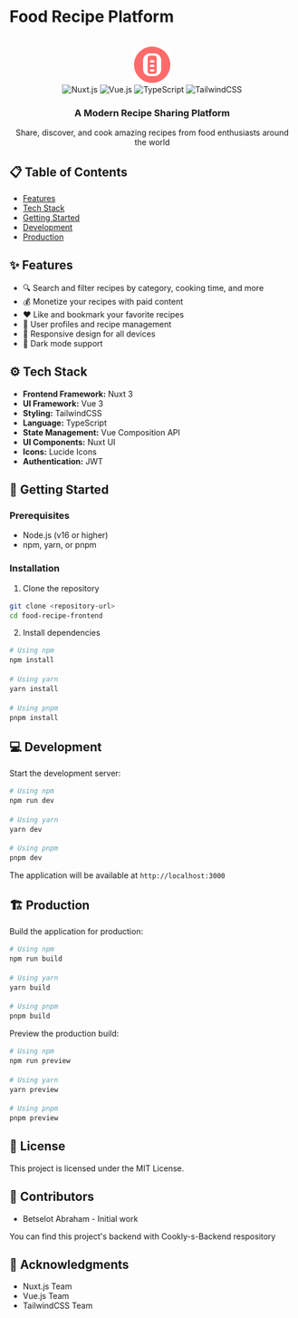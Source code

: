 # Food Recipe Platform

<div align="center">
  <br />
    <a href="http://localhost:3000" target="_blank">
      <img src="./public/images/logo.svg" alt="Project Logo">
    </a>
  <br />

  <div>
    <img src="https://img.shields.io/badge/-Nuxt_3-black?style=for-the-badge&logoColor=white&logo=nuxt.js&color=00DC82" alt="Nuxt.js" />
    <img src="https://img.shields.io/badge/-Vue_3-black?style=for-the-badge&logoColor=white&logo=vue.js&color=4FC08D" alt="Vue.js" />
    <img src="https://img.shields.io/badge/-TypeScript-black?style=for-the-badge&logoColor=white&logo=typescript&color=3178C6" alt="TypeScript" />
    <img src="https://img.shields.io/badge/-TailwindCSS-black?style=for-the-badge&logoColor=white&logo=tailwindcss&color=06B6D4" alt="TailwindCSS" />
  </div>

  <h3 align="center">A Modern Recipe Sharing Platform</h3>

   <p align="center">
    Share, discover, and cook amazing recipes from food enthusiasts around the world
    </p>
</div>

## 📋 Table of Contents

- [Features](#features)
- [Tech Stack](#tech-stack)
- [Getting Started](#getting-started)
- [Development](#development)
- [Production](#production)

## ✨ Features

- 🔍 Search and filter recipes by category, cooking time, and more
- 💰 Monetize your recipes with paid content
- ❤️ Like and bookmark your favorite recipes
- 👤 User profiles and recipe management
- 📱 Responsive design for all devices
- 🌙 Dark mode support

## ⚙️ Tech Stack

- **Frontend Framework:** Nuxt 3
- **UI Framework:** Vue 3
- **Styling:** TailwindCSS
- **Language:** TypeScript
- **State Management:** Vue Composition API
- **UI Components:** Nuxt UI
- **Icons:** Lucide Icons
- **Authentication:** JWT

## 🚀 Getting Started

### Prerequisites

- Node.js (v16 or higher)
- npm, yarn, or pnpm

### Installation

1. Clone the repository
```bash
git clone <repository-url>
cd food-recipe-frontend
```

2. Install dependencies
```bash
# Using npm
npm install

# Using yarn
yarn install

# Using pnpm
pnpm install
```

## 💻 Development

Start the development server:

```bash
# Using npm
npm run dev

# Using yarn
yarn dev

# Using pnpm
pnpm dev
```

The application will be available at `http://localhost:3000`

## 🏗️ Production

Build the application for production:

```bash
# Using npm
npm run build

# Using yarn
yarn build

# Using pnpm
pnpm build
```

Preview the production build:

```bash
# Using npm
npm run preview

# Using yarn
yarn preview

# Using pnpm
pnpm preview
```

## 📝 License

This project is licensed under the MIT License.

## 👥 Contributors

- Betselot Abraham - Initial work

You can find this project's backend with Cookly-s-Backend respository 

## 🙏 Acknowledgments

- Nuxt.js Team
- Vue.js Team
- TailwindCSS Team

